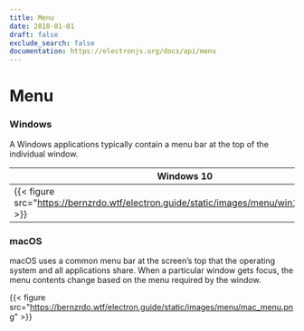 ```yaml
---
title: Menu
date: 2018-01-01
draft: false
exclude_search: false
documentation: https://electronjs.org/docs/api/menu
---
```


# Menu

### Windows

A Windows applications typically contain a menu bar at the top of the individual window.

Windows 10    | Windows 7
--------|------
{{< figure src="https://bernzrdo.wtf/electron.guide/static/images/menu/win10_menu.png" >}} | {{< figure src="https://bernzrdo.wtf/electron.guide/static/images/menu/win7_menu.png" >}}

### macOS

macOS uses a common menu bar at the screen’s top that the operating system and all applications share. When a particular window gets focus, the menu contents change based on the menu required by the window.

{{< figure src="https://bernzrdo.wtf/electron.guide/static/images/menu/mac_menu.png" >}}